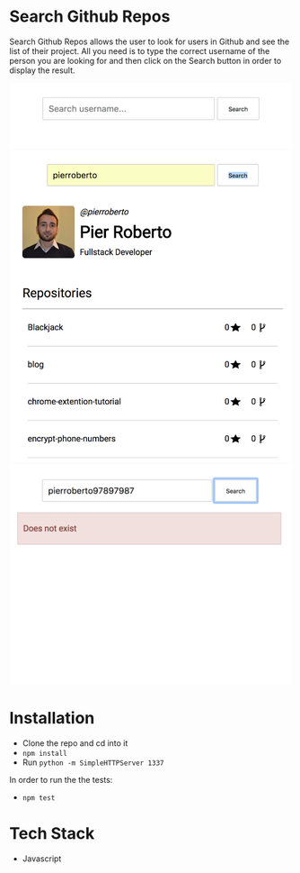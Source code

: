 # Search Github Repos

Search Github Repos allows the user to look for users in Github and see the list of their project. All you need is to type the correct username of the person you are looking for and then click on the Search button in order to display the result.

<img src="images/image1.png" />

<img src="images/image2.png" />

<img src="images/image3.png" />

# Installation

* Clone the repo and cd into it
* ```npm install```
* Run ```python -m SimpleHTTPServer 1337```

In order to run the the tests:

* ```npm test```

# Tech Stack

* Javascript